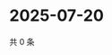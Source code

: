 # 2025-07-20

共 0 条

<!-- BEGIN ZHIHUQUESTIONS -->
<!-- 最后更新时间 Sun Jul 20 2025 00:13:08 GMT+0800 (China Standard Time) -->

<!-- END ZHIHUQUESTIONS -->
